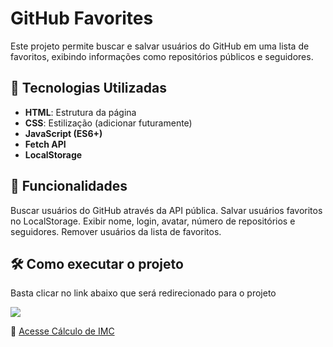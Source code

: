 # GitHub Favorites

Este projeto permite buscar e salvar usuários do GitHub em uma lista de favoritos, exibindo informações como repositórios públicos e seguidores.

## 🚀 Tecnologias Utilizadas  

- **HTML**: Estrutura da página  
- **CSS**: Estilização (adicionar futuramente)  
- **JavaScript (ES6+)**
- **Fetch API**
- **LocalStorage**

## 📌 Funcionalidades

Buscar usuários do GitHub através da API pública.
Salvar usuários favoritos no LocalStorage.
Exibir nome, login, avatar, número de repositórios e seguidores.
Remover usuários da lista de favoritos.

## 🛠 Como executar o projeto  

<p>Basta clicar no link abaixo que será redirecionado para o projeto</p>

<img src="https://i.imgur.com/WcgRLKH.png"/>

🔗 [Acesse Cálculo de IMC](https://giittfavv.netlify.app/)
